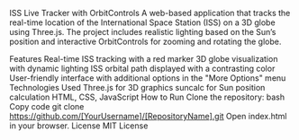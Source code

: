 ISS Live Tracker with OrbitControls
A web-based application that tracks the real-time location of the International Space Station (ISS) on a 3D globe using Three.js. The project includes realistic lighting based on the Sun’s position and interactive OrbitControls for zooming and rotating the globe.

Features
Real-time ISS tracking with a red marker
3D globe visualization with dynamic lighting
ISS orbital path displayed with a contrasting color
User-friendly interface with additional options in the "More Options" menu
Technologies Used
Three.js for 3D graphics
suncalc for Sun position calculation
HTML, CSS, JavaScript
How to Run
Clone the repository:
bash
Copy code
git clone https://github.com/[YourUsername]/[RepositoryName].git
Open index.html in your browser.
License
MIT License


